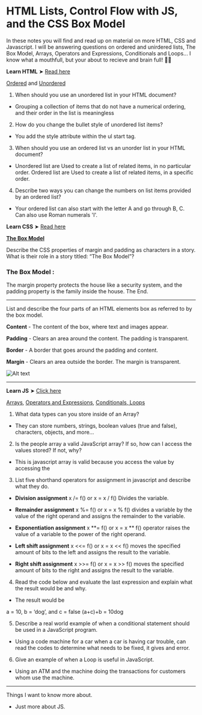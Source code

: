 # HTML Lists, Control Flow with JS, and the CSS Box Model

In these notes you will find and read up on material on more HTML, CSS and Javascript. I will be answering questions on ordered and unirdered lists, The Box Model, Arrays, Operators and Expressions, Conditionals and Loops... I know what a mouthfull, but your about to recieve and brain full! 🧠🔥

**Learn HTML** ➤ [Read here](https://developer.mozilla.org/en-US/docs/Web/HTML)

[Ordered](https://developer.mozilla.org/en-US/docs/Web/HTML/Element/ol) and [Unordered](https://developer.mozilla.org/en-US/docs/Web/HTML/Element/ul)

1. When should you use an unordered list in your HTML document?

- Grouping a collection of items that do not have a numerical ordering, and their order in the list is meaningless

2. How do you change the bullet style of unordered list items?

- You add the style attribute within the ul start tag.

3. When should you use an ordered list vs an unorder list in your HTML document?

- Unordered list are Used to create a list of related items, in no particular order. Ordered list are Used to create a list of related items, in a specific order.

4. Describe two ways you can change the numbers on list items provided by an ordered list?

- Your ordered list can also start with the letter A and go through B, C. Can also use Roman numerals 'I'.

**Learn CSS** ➤ [Read here](https://developer.mozilla.org/en-US/docs/Learn/CSS)

[**The Box Model**](https://developer.mozilla.org/en-US/docs/Learn/CSS/Building_blocks/The_box_model)

Describe the CSS properties of margin and padding as characters in a story. What is their role in a story titled: “The Box Model”?

<h3> The Box Model :</h3>

 The margin property protects the house like a security system, and the padding property is the family inside the house. The End. 

--- 

List and describe the four parts of an HTML elements box as referred to by the box model.

**Content** - The content of the box, where text and images appear.

**Padding** - Clears an area around the content. The padding is transparent.

**Border** - A border that goes around the padding and content.

**Margin** - Clears an area outside the border. The margin is transparent.


![Alt text](https://www.phpforkids.com/images/examples/css-box-model.gif)

---

**Learn JS** ➤ [Click here](https://developer.mozilla.org/en-US/docs/Learn/JavaScript)

[Arrays](https://developer.mozilla.org/en-US/docs/Learn/JavaScript/First_steps/Arrays), [Operators and Expressions](https://developer.mozilla.org/en-US/docs/Web/JavaScript/Guide/Expressions_and_Operators), [Conditionals](https://developer.mozilla.org/en-US/docs/Learn/JavaScript/Building_blocks/conditionals),[ Loops](https://developer.mozilla.org/en-US/docs/Learn/JavaScript/Building_blocks/Looping_code) 

1. What data types can you store inside of an Array?

* They can store numbers, strings, boolean values (true and false), characters, objects, and more...

2. Is the people array a valid JavaScript array? If so, how can I access the values stored? If not, why?

* This is javascript array is valid because you access the value by accessing the 

3. List five shorthand operators for assignment in javascript and describe what they do.

- **Division assignment**	x /= f() or  x = x / f() Divides the variable.

- **Remainder assignment**	x %= f() or	x = x % f() divides a variable by the value of the right operand and assigns the remainder to the variable.

- **Exponentiation assignment**	x **= f() or	x = x ** f() operator raises the value of a variable to the power of the right operand.

- **Left shift assignment**	x <<= f() or	x = x << f() moves the specified amount of bits to the left and assigns the result to the variable.

- **Right shift assignment**	x >>= f() or	x = x >> f() moves the specified amount of bits to the right and assigns the result to the variable.

4. Read the code below and evaluate the last expression and explain what the result would be and why.

- The result would be 

a = 10, b = ‘dog’, and c = false
(a+c)+b = 10dog

5. Describe a real world example of when a conditional statement should be used in a JavaScript program.

- Using a code machine for a car when a car is having car trouble, can read the codes to determine what needs to be fixed, it gives and error. 

6. Give an example of when a Loop is useful in JavaScript.

- Using an ATM and the machine doing the transactions for customers whom use the machine. 

---
Things I want to know more about.
* Just more about JS.